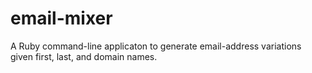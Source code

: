 email-mixer
===========

A Ruby command-line applicaton to generate email-address variations given first, last, and domain names.
